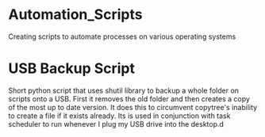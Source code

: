 # Automation_Scripts
Creating scripts to automate processes on various operating systems

# USB Backup Script
Short python script that uses shutil library to backup a whole folder on scripts onto a USB. First it removes the old folder and then creates a copy of the most up to date version. It does this to circumvent copytree's inability to create a file if it exists already. Its is used in conjunction with task scheduler to run whenever I plug my USB drive into the desktop.d
